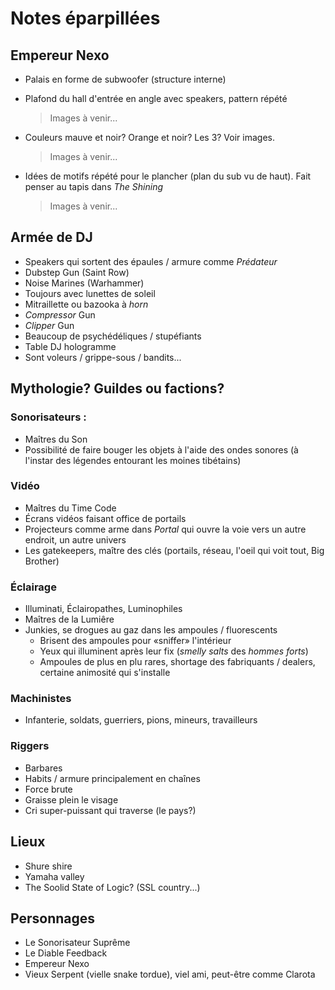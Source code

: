 # Notes éparpillées

## Empereur Nexo
- Palais en forme de subwoofer (structure interne)
- Plafond du hall d'entrée en angle avec speakers, pattern répété

  > Images à venir...

- Couleurs mauve et noir? Orange et noir? Les 3? Voir images.

  > Images à venir...

- Idées de motifs répété pour le plancher (plan du sub vu de haut). Fait penser au tapis dans *The Shining*

  > Images à venir...

## Armée de DJ
- Speakers qui sortent des épaules / armure comme *Prédateur*
- Dubstep Gun (Saint Row)
- Noise Marines (Warhammer)
- Toujours avec lunettes de soleil
- Mitraillette ou bazooka à *horn*
- *Compressor* Gun
- *Clipper* Gun
- Beaucoup de psychédéliques / stupéfiants
- Table DJ hologramme
- Sont voleurs / grippe-sous / bandits...

## Mythologie? Guildes ou factions?
### Sonorisateurs :
- Maîtres du Son
- Possibilité de faire bouger les objets à l'aide des ondes sonores (à l'instar des légendes entourant les moines tibétains)

### Vidéo
- Maîtres du Time Code
- Écrans vidéos faisant office de portails
- Projecteurs comme arme dans *Portal* qui ouvre la voie vers un autre endroit, un autre univers
- Les gatekeepers, maître des clés (portails, réseau, l'oeil qui voit tout, Big Brother)

### Éclairage
- Illuminati, Éclairopathes, Luminophiles
- Maîtres de la Lumiêre
- Junkies, se drogues au gaz dans les ampoules / fluorescents
  -  Brisent des ampoules pour «sniffer» l'intérieur
  -  Yeux qui illuminent après leur fix (*smelly salts* des *hommes forts*)
  -  Ampoules de plus en plu rares, shortage des fabriquants / dealers, certaine animosité qui s'installe

### Machinistes
- Infanterie, soldats, guerriers, pions, mineurs, travailleurs

### Riggers
- Barbares
- Habits / armure principalement en chaînes
- Force brute
- Graisse plein le visage
- Cri super-puissant qui traverse (le pays?)

## Lieux
- Shure shire
- Yamaha valley
- The Soolid State of Logic? (SSL country...)

## Personnages
- Le Sonorisateur Suprême
- Le Diable Feedback
- Empereur Nexo
- Vieux Serpent (vielle snake tordue), viel ami, peut-être comme Clarota
